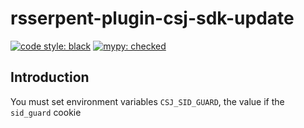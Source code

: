 # rsserpent-plugin-csj-sdk-update

[![code style: black](https://img.shields.io/badge/code%20style-black-000000.svg)](https://github.com/psf/black)
[![mypy: checked](https://img.shields.io/badge/mypy-checked-blue.svg)](https://github.com/python/mypy)

## Introduction

You must set environment variables `CSJ_SID_GUARD`, the value if the `sid_guard` cookie
